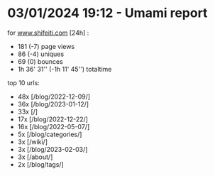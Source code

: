 # 03/01/2024 19:12 - Umami report
for www.shifeiti.com [24h] :

 - 181 (-7) page views
 - 86 (-4) uniques
 - 69 (0) bounces
 - 1h 36' 31'' (-1h 11' 45'') totaltime


top 10 urls:
 - 48x [/blog/2022-12-09/]
 - 36x [/blog/2023-01-12/]
 - 33x [/]
 - 17x [/blog/2022-12-22/]
 - 16x [/blog/2022-05-07/]
 - 5x [/blog/categories/]
 - 3x [/wiki/]
 - 3x [/blog/2023-02-03/]
 - 3x [/about/]
 - 2x [/blog/tags/]


